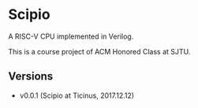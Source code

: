 # Scipio

 A RISC-V CPU implemented in Verilog.

 This is a course project of ACM Honored Class at SJTU.

## Versions

  * v0.0.1 (Scipio at Ticinus, 2017.12.12)

